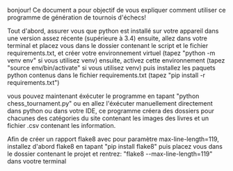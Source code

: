bonjour! Ce document a pour objectif de vous expliquer comment utiliser ce programme de génération de tournois d'échecs!

Tout d'abord, assurer vous que python est installé sur votre appareil dans une version assez récente (supérieure à 3.4) ensuite, allez dans votre terminal et placez vous dans le dossier contenant le script et le fichier requirements.txt, et créer votre environnement virtuel (tapez "python -m venv env" si vous utilisez venv) ensuite, activez cette environnement (tapez "source env/bin/activate" si vous utilisez venv) puis installez les paquets python contenus dans le fichier requirements.txt (tapez "pip install -r requirements.txt")

vous pouvez maintenant éxécuter le programme en tapant "python chess_tournament.py" ou en allez l'éxécuter manuellement directement dans python ou dans votre IDE, ce programme créera des dossiers pour chacunes des catégories du site contenant les images des livres et un fichier .csv contenant les information.


Afin de créer un rapport flake8 avec pour paramètre max-line-length=119, installez d'abord flake8 en tapant "pip install flake8" puis placez vous dans le dossier contenant le projet et rentrez: "flake8 --max-line-length=119" dans vootre terminal

